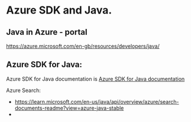 # Azure SDK and Java.

## Java in Azure - portal

https://azure.microsoft.com/en-gb/resources/developers/java/


## Azure SDK for Java:

Azure SDK for Java documentation is [Azure SDK for Java documentation](https://learn.microsoft.com/en-us/azure/developer/java/sdk/)

Azure Search:
 - https://learn.microsoft.com/en-us/java/api/overview/azure/search-documents-readme?view=azure-java-stable
 - 
